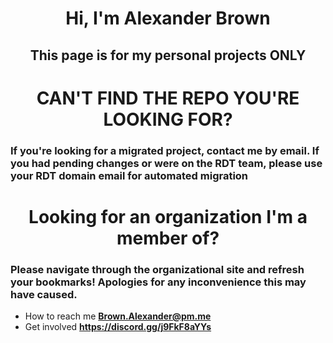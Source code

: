<h1 align="center">Hi, I'm Alexander Brown</h1>
<h2 align="center">This page is for my personal projects ONLY</h2>


<h1 align="center">CAN'T FIND THE REPO YOU'RE LOOKING FOR?</h1>
<h3>If you're looking for a migrated project, contact me by email. If you had pending changes or were on the RDT team, please use your RDT domain email for automated migration</h3>

<h1 align="center">Looking for an organization I'm a member of?</h1>
<h3>Please navigate through the organizational site and refresh your bookmarks! Apologies for any inconvenience this may have caused.</h3>

- How to reach me **Brown.Alexander@pm.me**
- Get involved **https://discord.gg/j9FkF8aYYs**

